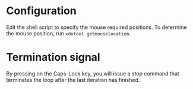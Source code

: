 # Configuration
Edit the shell script to specify the mouse required positions. To determine the mouse position, run `xdotool getmouselocation`.

# Termination signal
By pressing on the Caps-Lock key, you will issue a stop command that terminates the loop after the last iteration has finished.
